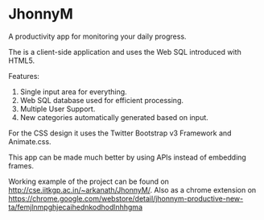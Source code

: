 JhonnyM
=======
A productivity app for monitoring your daily progress.

The is a client-side application and uses the Web SQL introduced with HTML5.

Features:

1. Single input area for everything.
2. Web SQL database used for efficient processing.
3. Multiple User Support.
4. New categories automatically generated based on input.

For the CSS design it uses the Twitter Bootstrap v3 Framework and Animate.css.

This app can be made much better by using APIs instead of embedding frames.

Working example of the project can be found on http://cse.iitkgp.ac.in/~arkanath/JhonnyM/.
Also as a chrome extension on https://chrome.google.com/webstore/detail/jhonnym-productive-new-ta/femjlnmpghjecaihednkodhodlnhhgma
